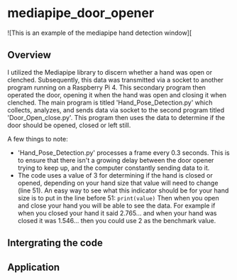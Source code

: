 # mediapipe_door_opener
![This is an example of the mediapipe hand detection window][

## Overview
I utilized the Mediapipe library to discern whether a hand was open or clenched. Subsequently, this data was transmitted via a socket to another program running on a Raspberry Pi 4. This secondary program then operated the door, opening it when the hand was open and closing it when clenched. The main program is titled 'Hand_Pose_Detection.py' which collects, analyzes, and sends data via socket to the second program titled 'Door_Open_close.py'. This program then uses the data to determine if the door should be opened, closed or left still. 

A few things to note:
- 'Hand_Pose_Detection.py' processes a frame every 0.3 seconds. This is to ensure that there isn't a growing delay between the door opener trying to keep up, and the computer constantly sending data to it.
- The code uses a value of 3 for determining if the hand is closed or opened, depending on your hand size that value will need to change (line 51). An easy way to see what this indicator should be for your hand size is to put in the line before 51: ```print(value)``` Then when you open and close your hand you will be able to see the data. For example if when you closed your hand it said 2.765... and when your hand was closed it was 1.546... then you could use 2 as the benchmark value.

## Intergrating the code 

## Application

